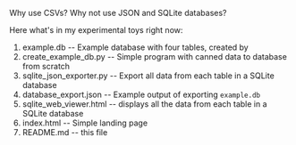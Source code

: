 Why use CSVs?  Why not use JSON and SQLite databases?

Here what's in my experimental toys right now:

1. example.db -- Example database with four tables, created by
1. create_example_db.py -- Simple program with canned data to database from scratch
1. sqlite_json_exporter.py -- Export all data from each table in a SQLite database
1. database_export.json -- Example output of exporting `example.db`
1. sqlite_web_viewer.html -- displays all the data from each table in a SQLite database
1. index.html -- Simple landing page
1. README.md -- this file


